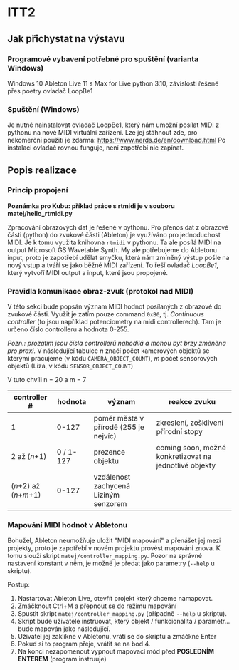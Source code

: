 # ITT2

## Jak přichystat na výstavu
### Programové vybavení potřebné pro spuštění (varianta Windows)
Windows 10
Ableton Live 11 s Max for Live
python 3.10, závislosti řešené přes poetry
ovladač LoopBe1

### Spuštění (Windows)
Je nutné nainstalovat ovladač LoopBe1, který nám umožní posílat MIDI z pythonu na nové MIDI virtuální zařízení.
Lze jej stáhnout zde, pro nekomerční použití je zdarma:
https://www.nerds.de/en/download.html
Po instalaci ovladač rovnou funguje, není zapotřebí nic zapínat.

## Popis realizace

### Princip propojení
**Poznámka pro Kubu: příklad práce s rtmidi je v souboru matej/hello_rtmidi.py**

Zpracování obrazových dat je řešené v pythonu. 
Pro přenos dat z obrazové části (python) do zvukové části (Ableton) je využíváno pro jednoduchost MIDI.
Je k tomu využita knihovna `rtmidi` v pythonu. Ta ale posílá MIDI na output Microsoft GS Wavetable Synth.
My ale potřebujeme do Abletonu input, proto je zapotřebí udělat smyčku, která nám zmíněný výstup pošle na nový vstup a tváří se jako běžné MIDI zařízení. 
To řeší ovladač *LoopBe1*, který vytvoří MIDI output a input, které jsou propojené. 

### Pravidla komunikace obraz-zvuk (protokol nad MIDI)
V této sekci bude popsán význam MIDI hodnot posílaných z obrazové do zvukové části.
Využit je zatím pouze command `0xB0`, tj. *Continuous controller* (to jsou například potenciometry na midi controllerech). Tam je určeno číslo controlleru a hodnota 0-255.

*Pozn.: prozatím jsou čísla controllerů nahodilá a mohou být brzy změněna pro praxi.*
V následující tabulce *n* značí počet kamerových objektů 
se kterými pracujeme (v kódu `CAMERA_OBJECT_COUNT`), 
*m* počet sensorových objektů (Liza, v kódu `SENSOR_OBJECT_COUNT`)

V tuto chvíli n = 20 a m = 7

| controller #           | hodnota   | význam                                | reakce zvuku                                           |
| ---------------------- | --------- | ------------------------------------- | ------------------------------------------------------ |
| 1                      | 0-127     | poměr města v přírodě (255 je nejvíc) | zkreslení, zošklivení přírodní stopy                   |
| 2 až (*n*+1)           | 0 / 1-127 | prezence objektu                      | coming soon, možné konkretizovat na jednotlivé objekty |
| (*n*+2) až (*n*+*m*+1) | 0-127     | vzdálenost zachycená Liziným senzorem |                                                        |

### Mapování MIDI hodnot v Abletonu
Bohužel, Ableton neumožňuje uložit "MIDI mapování" a přenášet jej mezi projekty, proto je zapotřebí v novém projektu provést mapování znova.
K tomu slouží skript `matej/controller_mapping.py`.
Pozor na správné nastavení konstant v něm, je možné je předat jako parametry (`--help` u skriptu).

Postup:
1. Nastartovat Ableton Live, otevřít projekt který chceme namapovat.
2. Zmáčknout Ctrl+M a přepnout se do režimu mapování 
3. Spustit skript `matej/controller_mapping.py` (případně `--help` u skriptu).
4. Skript bude uživatele instruovat, který objekt / funkcionalita / parametr... bude mapován jako následující.
5. Uživatel jej zaklikne v Abletonu, vrátí se do skriptu a zmáčkne Enter
6. Pokud si to program přeje, vrátit se na bod 4.
7. Na konci nezapomenout vypnout mapovací mód před **POSLEDNÍM ENTEREM** (program instruuje)
